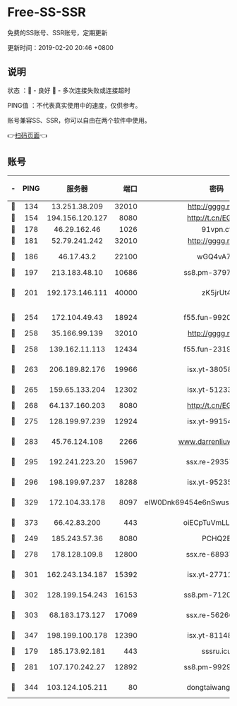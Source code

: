 # Free-SS-SSR

免费的SS账号、SSR账号，定期更新

更新时间：2019-02-20 20:46 +0800

## 说明

状态     ：🙂 - 良好 🙁 - 多次连接失败或连接超时

PING值   ：不代表真实使用中的速度，仅供参考。

账号兼容SS、SSR，你可以自由在两个软件中使用。

👉[扫码页面](https://liesauer.github.io/free-ss-ssr.github.io/)👈

## 账号

|-|PING|服务器|端口|密码|加密方式|区域|
|:----:|:----:|:-----:|-----:|:----:|:----:|:----:|
|🙂|134|13.251.38.209|32010|http://gggg.rocks|chacha20|SG|
|🙂|154|194.156.120.127|8080|http://t.cn/EGJIyrl|rc4-md5|RU|
|🙂|178|46.29.162.46|1026|91vpn.cf|rc4-md5|RU|
|🙂|181|52.79.241.242|32010|http://gggg.rocks|chacha20|KR|
|🙂|186|46.17.43.2|22100|wGQ4vA7D|aes-256-gcm|RU|
|🙂|197|213.183.48.10|10686|ss8.pm-37975412|rc4-md5|RU|
|🙂|201|192.173.146.111|40000|zK5jrUt4|chacha20-ietf-poly1305|US|
|🙂|254|172.104.49.43|18924|f55.fun-99200457|aes-256-cfb|SG|
|🙂|258|35.166.99.139|32010|http://gggg.rocks|chacha20|US|
|🙂|258|139.162.11.113|12434|f55.fun-23190804|aes-256-cfb|SG|
|🙂|263|206.189.82.176|19966|isx.yt-38058663|aes-256-cfb|SG|
|🙂|265|159.65.133.204|12302|isx.yt-51233749|aes-256-cfb|SG|
|🙂|268|64.137.160.203|8080|http://t.cn/EGJIyrl|rc4-md5|CA|
|🙂|275|128.199.97.239|12924|isx.yt-99154843|aes-256-cfb|SG|
|🙂|283|45.76.124.108|2266|www.darrenliuwei.com|aes-256-cfb|AU|
|🙂|295|192.241.223.20|15967|ssx.re-29357040|aes-256-cfb|US|
|🙂|296|198.199.97.237|18288|isx.yt-95235658|aes-256-cfb|US|
|🙂|329|172.104.33.178|8097|eIW0Dnk69454e6nSwuspv9DmS201tQ0D|aes-256-cfb|SG|
|🙂|373|66.42.83.200|443|oiECpTuVmLLxk4Ts|aes-256-cfb|US|
|🙂|249|185.243.57.36|8080|PCHQ2E|rc4-md5|US|
|🙂|278|178.128.109.8|12800|ssx.re-68937951|aes-256-cfb|SG|
|🙂|301|162.243.134.187|15392|isx.yt-27711112|aes-256-cfb|US|
|🙂|302|128.199.154.243|16153|ss8.pm-71203520|aes-256-cfb|SG|
|🙂|303|68.183.173.127|17069|ssx.re-56266440|aes-256-cfb|US|
|🙂|347|198.199.100.178|12390|isx.yt-81148539|aes-256-cfb|US|
|🙁|179|185.173.92.181|443|sssru.icu|rc4-md5|RU|
|🙁|281|107.170.242.27|12892|ss8.pm-99298452|aes-256-cfb|US|
|🙁|344|103.124.105.211|80|dongtaiwang.com|aes-256-cfb|US|
